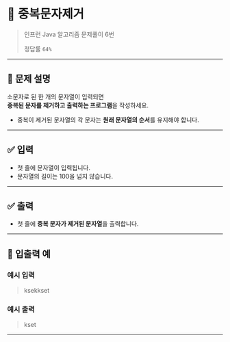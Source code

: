 # 🧮 중복문자제거

> 인프런 Java 알고리즘 문제풀이 6번
>
> 정답률 `64%`

---

## 📌 문제 설명

소문자로 된 한 개의 문자열이 입력되면  
**중복된 문자를 제거하고 출력하는 프로그램**을 작성하세요.

- 중복이 제거된 문자열의 각 문자는 **원래 문자열의 순서**를 유지해야 합니다.

---

## ✅ 입력

- 첫 줄에 문자열이 입력됩니다.
- 문자열의 길이는 100을 넘지 않습니다.

---

## ✅ 출력

- 첫 줄에 **중복 문자가 제거된 문자열**을 출력합니다.

---

## 🧾 입출력 예

### 예시 입력
> ksekkset

### 예시 출력
> kset

---